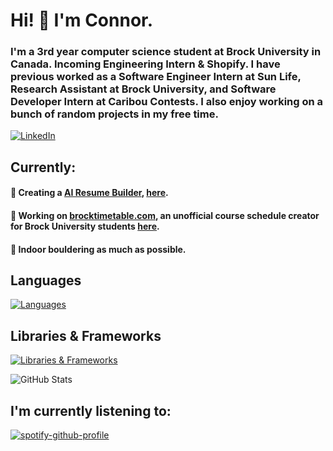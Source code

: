 # Hi! 👋 I'm Connor.

### I'm a 3rd year computer science student at Brock University in Canada.  Incoming Engineering Intern & Shopify.  I have previous worked as a Software Engineer Intern at Sun Life, Research Assistant at Brock University, and Software Developer Intern at Caribou Contests.  I also enjoy working on a bunch of random projects in my free time.

[![LinkedIn](https://skillicons.dev/icons?i=linkedin)](https://www.linkedin.com/in/connor-bernard/)

## Currently:
#### 📃 Creating a [AI Resume Builder](https://resumecreator.connorbernard.com), [here](https://github.com/condyl/resume-creator).
#### 🔨 Working on [brocktimetable.com](https://brocktimetable.com), an unofficial course schedule creator for Brock University students [here](https://github.com/BrockTimetable/BrockVisualTimetable).
#### 🧗 Indoor bouldering as much as possible.

## Languages
[![Languages](https://skillicons.dev/icons?i=java,python,html,css,js,ts,php,latex)](https://www.github.com/condyl)

## Libraries & Frameworks
[![Libraries & Frameworks](https://skillicons.dev/icons?i=react,django,flask,threejs,selenium,express,nodejs,tailwind,spring)](https://www.github.com/condyl)

![GitHub Stats](https://github-readme-streak-stats.herokuapp.com/?user=condyl&theme=dark&hide_border=true)

## I'm currently listening to: 
[![spotify-github-profile](https://spotify-github-profile.kittinanx.com/api/view?uid=kspbn665giwepk7zpurzmoim3&cover_image=true&theme=natemoo-re&show_offline=true&background_color=121212&interchange=false&bar_color=53b14f&bar_color_cover=false)](https://spotify-github-profile.kittinanx.com/api/view?uid=kspbn665giwepk7zpurzmoim3&redirect=true)
